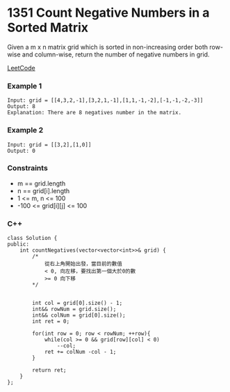 # 1351 Count Negative Numbers in a Sorted Matrix

Given a m x n matrix grid which is sorted in non-increasing order both row-wise and column-wise, return the number of negative numbers in grid.

[LeetCode](https://leetcode.cn/problems/count-negative-numbers-in-a-sorted-matrix/)

### Example 1

```
Input: grid = [[4,3,2,-1],[3,2,1,-1],[1,1,-1,-2],[-1,-1,-2,-3]]
Output: 8
Explanation: There are 8 negatives number in the matrix.
```

### Example 2
 
```
Input: grid = [[3,2],[1,0]]
Output: 0
```
 

### Constraints

* m == grid.length
* n == grid[i].length
* 1 <= m, n <= 100
* -100 <= grid[i][j] <= 100

### C++ 

```
class Solution {
public:
    int countNegatives(vector<vector<int>>& grid) {
        /*
            從右上角開始出發，當目前的數值
            < 0, 向左移，要找出第一個大於0的數
            >= 0 向下移
        */

        
        int col = grid[0].size() - 1;
        int&& rowNum = grid.size();
        int&& colNum = grid[0].size();
        int ret = 0;

        for(int row = 0; row < rowNum; ++row){
            while(col >= 0 && grid[row][col] < 0)
                --col;
            ret += colNum -col - 1;
        }      

        return ret;
    }
};
```